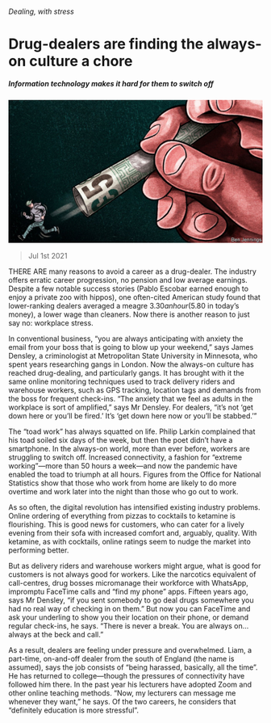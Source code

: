 ###### Dealing, with stress

# Drug-dealers are finding the always-on culture a chore 

##### Information technology makes it hard for them to switch off 

![image](images/20210703_BRD002.jpg) 

> Jul 1st 2021 

THERE ARE many reasons to avoid a career as a drug-dealer. The industry offers erratic career progression, no pension and low average earnings. Despite a few notable success stories (Pablo Escobar earned enough to enjoy a private zoo with hippos), one often-cited American study found that lower-ranking dealers averaged a meagre $3.30 an hour ($5.80 in today’s money), a lower wage than cleaners. Now there is another reason to just say no: workplace stress.

In conventional business, “you are always anticipating with anxiety the email from your boss that is going to blow up your weekend,” says James Densley, a criminologist at Metropolitan State University in Minnesota, who spent years researching gangs in London. Now the always-on culture has reached drug-dealing, and particularly gangs. It has brought with it the same online monitoring techniques used to track delivery riders and warehouse workers, such as GPS tracking, location tags and demands from the boss for frequent check-ins. “The anxiety that we feel as adults in the workplace is sort of amplified,” says Mr Densley. For dealers, “it’s not ‘get down here or you’ll be fired.’ It’s ‘get down here now or you’ll be stabbed.’”


The “toad work” has always squatted on life. Philip Larkin complained that his toad soiled six days of the week, but then the poet didn’t have a smartphone. In the always-on world, more than ever before, workers are struggling to switch off. Increased connectivity, a fashion for “extreme working”—more than 50 hours a week—and now the pandemic have enabled the toad to triumph at all hours. Figures from the Office for National Statistics show that those who work from home are likely to do more overtime and work later into the night than those who go out to work.

As so often, the digital revolution has intensified existing industry problems. Online ordering of everything from pizzas to cocktails to ketamine is flourishing. This is good news for customers, who can cater for a lively evening from their sofa with increased comfort and, arguably, quality. With ketamine, as with cocktails, online ratings seem to nudge the market into performing better.

But as delivery riders and warehouse workers might argue, what is good for customers is not always good for workers. Like the narcotics equivalent of call-centres, drug bosses micromanage their workforce with WhatsApp, impromptu FaceTime calls and “find my phone” apps. Fifteen years ago, says Mr Densley, “if you sent somebody to go deal drugs somewhere you had no real way of checking in on them.” But now you can FaceTime and ask your underling to show you their location on their phone, or demand regular check-ins, he says. “There is never a break. You are always on…always at the beck and call.”

As a result, dealers are feeling under pressure and overwhelmed. Liam, a part-time, on-and-off dealer from the south of England (the name is assumed), says the job consists of “being harassed, basically, all the time”. He has returned to college—though the pressures of connectivity have followed him there. In the past year his lecturers have adopted Zoom and other online teaching methods. “Now, my lecturers can message me whenever they want,” he says. Of the two careers, he considers that “definitely education is more stressful”.

